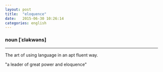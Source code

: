 ```yaml
---
layout: post
title:  "eloquence"
date:   2015-06-30 10:26:14 
categories: english
---
```

### noun [ˈɛləkwəns]
-----------

The art of using language in an apt fluent way.

"a leader of great power and eloquence"